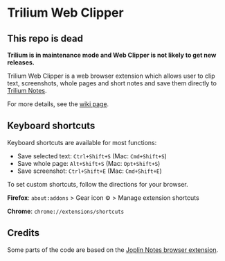 # Trilium Web Clipper

## This repo is dead

**Trilium is in maintenance mode and Web Clipper is not likely to get new releases.**

Trilium Web Clipper is a web browser extension which allows user to clip text, screenshots, whole pages and short notes and save them directly to [Trilium Notes](https://github.com/TriliumNext/Trilium). 

For more details, see the [wiki page](https://github.com/TriliumNext/Trilium/wiki/Web-clipper).

## Keyboard shortcuts
Keyboard shortcuts are available for most functions:  
* Save selected text: `Ctrl+Shift+S` (Mac: `Cmd+Shift+S`)
* Save whole page: `Alt+Shift+S` (Mac: `Opt+Shift+S`)
* Save screenshot: `Ctrl+Shift+E` (Mac: `Cmd+Shift+E`)

To set custom shortcuts, follow the directions for your browser.

**Firefox**: `about:addons` > Gear icon ⚙️ > Manage extension shortcuts

**Chrome**: `chrome://extensions/shortcuts`

## Credits
Some parts of the code are based on the [Joplin Notes browser extension](https://github.com/laurent22/joplin/tree/master/Clipper).
